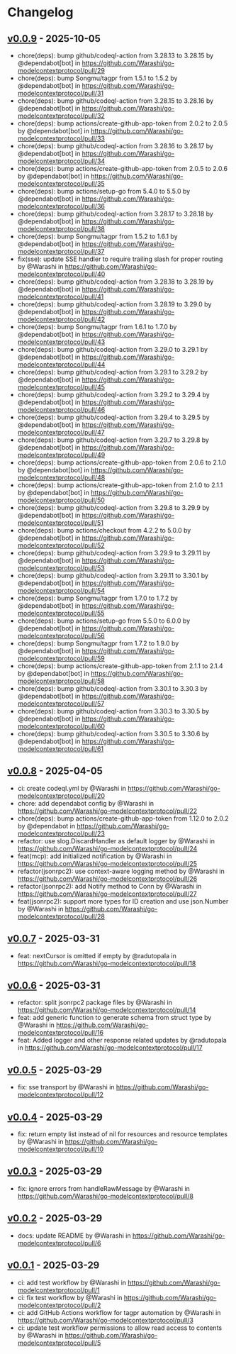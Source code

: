 # Changelog

## [v0.0.9](https://github.com/Warashi/go-modelcontextprotocol/compare/v0.0.8...v0.0.9) - 2025-10-05
- chore(deps): bump github/codeql-action from 3.28.13 to 3.28.15 by @dependabot[bot] in https://github.com/Warashi/go-modelcontextprotocol/pull/29
- chore(deps): bump Songmu/tagpr from 1.5.1 to 1.5.2 by @dependabot[bot] in https://github.com/Warashi/go-modelcontextprotocol/pull/31
- chore(deps): bump github/codeql-action from 3.28.15 to 3.28.16 by @dependabot[bot] in https://github.com/Warashi/go-modelcontextprotocol/pull/32
- chore(deps): bump actions/create-github-app-token from 2.0.2 to 2.0.5 by @dependabot[bot] in https://github.com/Warashi/go-modelcontextprotocol/pull/33
- chore(deps): bump github/codeql-action from 3.28.16 to 3.28.17 by @dependabot[bot] in https://github.com/Warashi/go-modelcontextprotocol/pull/34
- chore(deps): bump actions/create-github-app-token from 2.0.5 to 2.0.6 by @dependabot[bot] in https://github.com/Warashi/go-modelcontextprotocol/pull/35
- chore(deps): bump actions/setup-go from 5.4.0 to 5.5.0 by @dependabot[bot] in https://github.com/Warashi/go-modelcontextprotocol/pull/36
- chore(deps): bump github/codeql-action from 3.28.17 to 3.28.18 by @dependabot[bot] in https://github.com/Warashi/go-modelcontextprotocol/pull/38
- chore(deps): bump Songmu/tagpr from 1.5.2 to 1.6.1 by @dependabot[bot] in https://github.com/Warashi/go-modelcontextprotocol/pull/37
- fix(sse): update SSE handler to require trailing slash for proper routing by @Warashi in https://github.com/Warashi/go-modelcontextprotocol/pull/40
- chore(deps): bump github/codeql-action from 3.28.18 to 3.28.19 by @dependabot[bot] in https://github.com/Warashi/go-modelcontextprotocol/pull/41
- chore(deps): bump github/codeql-action from 3.28.19 to 3.29.0 by @dependabot[bot] in https://github.com/Warashi/go-modelcontextprotocol/pull/42
- chore(deps): bump Songmu/tagpr from 1.6.1 to 1.7.0 by @dependabot[bot] in https://github.com/Warashi/go-modelcontextprotocol/pull/43
- chore(deps): bump github/codeql-action from 3.29.0 to 3.29.1 by @dependabot[bot] in https://github.com/Warashi/go-modelcontextprotocol/pull/44
- chore(deps): bump github/codeql-action from 3.29.1 to 3.29.2 by @dependabot[bot] in https://github.com/Warashi/go-modelcontextprotocol/pull/45
- chore(deps): bump github/codeql-action from 3.29.2 to 3.29.4 by @dependabot[bot] in https://github.com/Warashi/go-modelcontextprotocol/pull/46
- chore(deps): bump github/codeql-action from 3.29.4 to 3.29.5 by @dependabot[bot] in https://github.com/Warashi/go-modelcontextprotocol/pull/47
- chore(deps): bump github/codeql-action from 3.29.7 to 3.29.8 by @dependabot[bot] in https://github.com/Warashi/go-modelcontextprotocol/pull/49
- chore(deps): bump actions/create-github-app-token from 2.0.6 to 2.1.0 by @dependabot[bot] in https://github.com/Warashi/go-modelcontextprotocol/pull/48
- chore(deps): bump actions/create-github-app-token from 2.1.0 to 2.1.1 by @dependabot[bot] in https://github.com/Warashi/go-modelcontextprotocol/pull/50
- chore(deps): bump github/codeql-action from 3.29.8 to 3.29.9 by @dependabot[bot] in https://github.com/Warashi/go-modelcontextprotocol/pull/51
- chore(deps): bump actions/checkout from 4.2.2 to 5.0.0 by @dependabot[bot] in https://github.com/Warashi/go-modelcontextprotocol/pull/52
- chore(deps): bump github/codeql-action from 3.29.9 to 3.29.11 by @dependabot[bot] in https://github.com/Warashi/go-modelcontextprotocol/pull/53
- chore(deps): bump github/codeql-action from 3.29.11 to 3.30.1 by @dependabot[bot] in https://github.com/Warashi/go-modelcontextprotocol/pull/54
- chore(deps): bump Songmu/tagpr from 1.7.0 to 1.7.2 by @dependabot[bot] in https://github.com/Warashi/go-modelcontextprotocol/pull/55
- chore(deps): bump actions/setup-go from 5.5.0 to 6.0.0 by @dependabot[bot] in https://github.com/Warashi/go-modelcontextprotocol/pull/56
- chore(deps): bump Songmu/tagpr from 1.7.2 to 1.9.0 by @dependabot[bot] in https://github.com/Warashi/go-modelcontextprotocol/pull/59
- chore(deps): bump actions/create-github-app-token from 2.1.1 to 2.1.4 by @dependabot[bot] in https://github.com/Warashi/go-modelcontextprotocol/pull/58
- chore(deps): bump github/codeql-action from 3.30.1 to 3.30.3 by @dependabot[bot] in https://github.com/Warashi/go-modelcontextprotocol/pull/57
- chore(deps): bump github/codeql-action from 3.30.3 to 3.30.5 by @dependabot[bot] in https://github.com/Warashi/go-modelcontextprotocol/pull/60
- chore(deps): bump github/codeql-action from 3.30.5 to 3.30.6 by @dependabot[bot] in https://github.com/Warashi/go-modelcontextprotocol/pull/61

## [v0.0.8](https://github.com/Warashi/go-modelcontextprotocol/compare/v0.0.7...v0.0.8) - 2025-04-05
- ci: create codeql.yml by @Warashi in https://github.com/Warashi/go-modelcontextprotocol/pull/20
- chore: add dependabot config by @Warashi in https://github.com/Warashi/go-modelcontextprotocol/pull/22
- chore(deps): bump actions/create-github-app-token from 1.12.0 to 2.0.2 by @dependabot in https://github.com/Warashi/go-modelcontextprotocol/pull/23
- refactor: use slog.DiscardHandler as default logger by @Warashi in https://github.com/Warashi/go-modelcontextprotocol/pull/24
- feat(mcp): add initialized notification by @Warashi in https://github.com/Warashi/go-modelcontextprotocol/pull/25
- refactor(jsonrpc2): use context-aware logging method by @Warashi in https://github.com/Warashi/go-modelcontextprotocol/pull/26
- refactor(jsonrpc2): add Notify method to Conn by @Warashi in https://github.com/Warashi/go-modelcontextprotocol/pull/27
- feat(jsonrpc2): support more types for ID creation and use json.Number by @Warashi in https://github.com/Warashi/go-modelcontextprotocol/pull/28

## [v0.0.7](https://github.com/Warashi/go-modelcontextprotocol/compare/v0.0.6...v0.0.7) - 2025-03-31
- feat: nextCursor is omitted if empty by @radutopala in https://github.com/Warashi/go-modelcontextprotocol/pull/18

## [v0.0.6](https://github.com/Warashi/go-modelcontextprotocol/compare/v0.0.5...v0.0.6) - 2025-03-31
- refactor: split jsonrpc2 package files by @Warashi in https://github.com/Warashi/go-modelcontextprotocol/pull/14
- feat: add generic function to generate schema from struct type by @Warashi in https://github.com/Warashi/go-modelcontextprotocol/pull/16
- feat: Added logger and other response related updates by @radutopala in https://github.com/Warashi/go-modelcontextprotocol/pull/17

## [v0.0.5](https://github.com/Warashi/go-modelcontextprotocol/compare/v0.0.4...v0.0.5) - 2025-03-29
- fix: sse transport by @Warashi in https://github.com/Warashi/go-modelcontextprotocol/pull/12

## [v0.0.4](https://github.com/Warashi/go-modelcontextprotocol/compare/v0.0.3...v0.0.4) - 2025-03-29
- fix: return empty list instead of nil for resources and resource templates by @Warashi in https://github.com/Warashi/go-modelcontextprotocol/pull/10

## [v0.0.3](https://github.com/Warashi/go-modelcontextprotocol/compare/v0.0.2...v0.0.3) - 2025-03-29
- fix: ignore errors from handleRawMessage by @Warashi in https://github.com/Warashi/go-modelcontextprotocol/pull/8

## [v0.0.2](https://github.com/Warashi/go-modelcontextprotocol/compare/v0.0.1...v0.0.2) - 2025-03-29
- docs: update README by @Warashi in https://github.com/Warashi/go-modelcontextprotocol/pull/6

## [v0.0.1](https://github.com/Warashi/go-modelcontextprotocol/commits/v0.0.1) - 2025-03-29
- ci: add test workflow by @Warashi in https://github.com/Warashi/go-modelcontextprotocol/pull/1
- ci: fix test workflow by @Warashi in https://github.com/Warashi/go-modelcontextprotocol/pull/2
- ci: add GitHub Actions workflow for tagpr automation by @Warashi in https://github.com/Warashi/go-modelcontextprotocol/pull/3
- ci: update test workflow permissions to allow read access to contents by @Warashi in https://github.com/Warashi/go-modelcontextprotocol/pull/5
